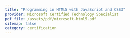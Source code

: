 ```yaml
---
title: "Programming in HTML5 with JavaScript and CSS3"
provider: Microsoft Certified Technology Specialist
pdf_file: /assets/pdf/microsoft-html5.pdf
sitemap: false
category: certification
---
```

